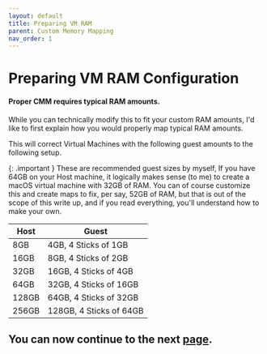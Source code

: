 ```yaml
---
layout: default
title: Preparing VM RAM
parent: Custom Memory Mapping
nav_order: 1
---
```


# Preparing VM RAM Configuration
#### Proper CMM requires typical RAM amounts.

While you can technically modify this to fit your custom RAM amounts, I'd like to first explain how you would properly map typical RAM amounts.

This will correct Virtual Machines with the following guest amounts to the following setup.

{: .important }
These are recommended guest sizes by myself, If you have 64GB on your Host machine, it logically makes sense (to me) to create a macOS virtual machine with 32GB of RAM. You can of course customize this and create maps to fix, per say, 52GB of RAM, but that is out of the scope of this write up, and if you read everything, you'll understand how to make your own.

| Host | Guest |
| ---- | ----- |
| 8GB | 4GB, 4 Sticks of 1GB |
| 16GB | 8GB, 4 Sticks of 2GB |
| 32GB | 16GB, 4 Sticks of 4GB |
| 64GB | 32GB, 4 Sticks of 16GB |
| 128GB | 64GB, 4 Sticks of 32GB |
| 256GB | 128GB, 4 Sticks of 64GB |

## You can now continue to the next <a href="../02-MemoryMaps">page</a>.
